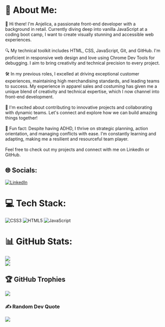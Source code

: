 # 💫 About Me:
👋 Hi there! I'm Anjelica, a passionate front-end developer with a background in retail. Currently diving deep into vanilla JavaScript at a coding boot camp, I want to create visually stunning and accessible web experiences.<br><br>🔍 My technical toolkit includes HTML, CSS, JavaScript, Git, and GitHub. I'm proficient in responsive web design and love using Chrome Dev Tools for debugging. I aim to bring creativity and technical precision to every project.<br><br>🛠 In my previous roles, I excelled at driving exceptional customer experiences, maintaining high merchandising standards, and leading teams to success. My experience in apparel sales and costuming has given me a unique blend of creativity and technical expertise, which I now channel into front-end development.<br><br>🚀 I'm excited about contributing to innovative projects and collaborating with dynamic teams. Let's connect and explore how we can build amazing things together!<br><br>🌟 Fun fact: Despite having ADHD, I thrive on strategic planning, action orientation, and managing conflicts with ease. I'm constantly learning and adapting, making me a resilient and resourceful team player.<br><br>Feel free to check out my projects and connect with me on LinkedIn or GitHub.


## 🌐 Socials:
[![LinkedIn](https://img.shields.io/badge/LinkedIn-%230077B5.svg?logo=linkedin&logoColor=white)](https://linkedin.com/in/www.linkedin.com/in/anjiemay23) 

# 💻 Tech Stack:
![CSS3](https://img.shields.io/badge/css3-%231572B6.svg?style=for-the-badge&logo=css3&logoColor=white) ![HTML5](https://img.shields.io/badge/html5-%23E34F26.svg?style=for-the-badge&logo=html5&logoColor=white) ![JavaScript](https://img.shields.io/badge/javascript-%23323330.svg?style=for-the-badge&logo=javascript&logoColor=%23F7DF1E)
# 📊 GitHub Stats:
![](https://github-readme-stats.vercel.app/api?username=Anjie-MF&theme=highcontrast&hide_border=false&include_all_commits=false&count_private=false)<br/>
![](https://github-readme-stats.vercel.app/api/top-langs/?username=Anjie-MF&theme=highcontrast&hide_border=false&include_all_commits=false&count_private=false&layout=compact)

## 🏆 GitHub Trophies
![](https://github-profile-trophy.vercel.app/?username=Anjie-MF&theme=radical&no-frame=false&no-bg=true&margin-w=4)

### ✍️ Random Dev Quote
![](https://quotes-github-readme.vercel.app/api?type=horizontal&theme=gruvbox)


<!-- Proudly created with GPRM ( https://gprm.itsvg.in ) -->
